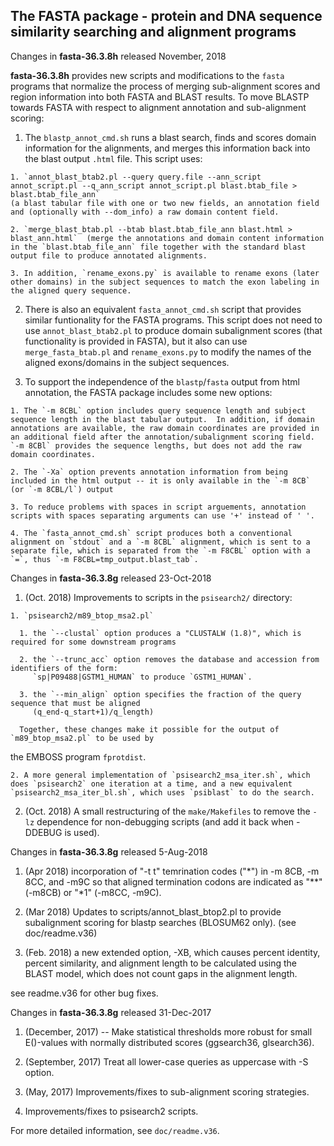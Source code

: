 
## The FASTA package - protein and DNA sequence similarity searching and alignment programs

Changes in **fasta-36.3.8h** released November, 2018

**fasta-36.3.8h** provides new scripts and modifications to the
  `fasta` programs that normalize the process of merging sub-alignment
  scores and region information into both FASTA and BLAST results.  To
  move BLASTP towards FASTA with respect to alignment annotation and
  sub-alignment scoring:

  1.  The `blastp_annot_cmd.sh` runs a blast search, finds and scores
domain information for the alignments, and merges this information
back into the blast output `.html` file.  This script uses:

    1. `annot_blast_btab2.pl --query query.file --ann_script annot_script.pl --q_ann_script annot_script.pl blast.btab_file > blast.btab_file_ann`
    (a blast tabular file with one or two new fields, an annotation field and (optionally with --dom_info) a raw domain content field.

    2. `merge_blast_btab.pl --btab blast.btab_file_ann blast.html > blast_ann.html`  (merge the annotations and domain content information in the `blast.btab_file_ann` file together with the standard blast output file to produce annotated alignments.

    3. In addition, `rename_exons.py` is available to rename exons (later other domains) in the subject sequences to match the exon labeling in the aligned query sequence.

  2. There is also an equivalent `fasta_annot_cmd.sh` script that provides similar funtionality for the FASTA programs.  This script does not need to use `annot_blast_btab2.pl` to produce domain subalignment scores (that functionality is provided in FASTA), but it also can use `merge_fasta_btab.pl` and `rename_exons.py` to modify the names of the aligned exons/domains in the subject sequences.

  3. To support the independence of the `blastp`/`fasta` output from html annotation, the FASTA package includes some new options:

    1. The `-m 8CBL` option includes query sequence length and subject sequence length in the blast tabular output.  In addition, if domain annotations are available, the raw domain coordinates are provided in an additional field after the annotation/subalignment scoring field.  `-m 8CBl` provides the sequence lengths, but does not add the raw domain coordinates.

    2. The `-Xa` option prevents annotation information from being included in the html output -- it is only available in the `-m 8CB` (or `-m 8CBL/l`) output

    3. To reduce problems with spaces in script arguements, annotation scripts with spaces separating arguments can use '+' instead of ' '.

    4. The `fasta_annot_cmd.sh` script produces both a conventional alignment on `stdout` and a `-m 8CBL` alignment, which is sent to a separate file, which is separated from the `-m F8CBL` option with a `=`, thus `-m F8CBL=tmp_output.blast_tab`.

Changes in **fasta-36.3.8g** released 23-Oct-2018

  1. (Oct. 2018) Improvements to scripts in the `psisearch2/` directory:

    1. `psisearch2/m89_btop_msa2.pl`

      1. the `--clustal` option produces a "CLUSTALW (1.8)", which is required for some downstream programs

      2. the `--trunc_acc` option removes the database and accession from identifiers of the form:
         `sp|P09488|GSTM1_HUMAN` to produce `GSTM1_HUMAN`.

      3. the `--min_align` option specifies the fraction of the query sequence that must be aligned 
         (q_end-q_start+1)/q_length)

      Together, these changes make it possible for the output of `m89_btop_msa2.pl` to be used by
the EMBOSS program `fprotdist`.

    2. A more general implementation of `psisearch2_msa_iter.sh`, which does `psisearch2` one iteration at a time, and a new equivalent `psisearch2_msa_iter_bl.sh`, which uses `psiblast` to do the search.

  2. (Oct. 2018) A small restructuring of the `make/Makefiles` to remove the `-lz` dependence for non-debugging scripts (and add it back when -DDEBUG is used).

Changes in **fasta-36.3.8g** released 5-Aug-2018

1. (Apr 2018) incorporation of "-t t" temrination codes ("*") in -m 8CB, -m 8CC, and -m9C so that aligned termination codons are indicated as "**" (-m8CB) or
"*1" (-m8CC, -m9C).

2. (Mar 2018) Updates to scripts/annot_blast_btop2.pl to provide
subalignment scoring for blastp searches (BLOSUM62 only).  (see
doc/readme.v36)

3. (Feb. 2018) a new extended option, -XB, which causes percent
identity, percent similarity, and alignment length to be calculated
using the BLAST model, which does not count gaps in the alignment
length.

see readme.v36 for other bug fixes.

Changes in **fasta-36.3.8g** released 31-Dec-2017

1. (December, 2017) -- Make statistical thresholds more robust for
   small E()-values with normally distributed scores (ggsearch36,
   glsearch36).

2. (September, 2017) Treat all lower-case queries as uppercase with -S option.

3. (May, 2017) Improvements/fixes to sub-alignment scoring strategies.

4. Improvements/fixes to psisearch2 scripts.

For more detailed information, see `doc/readme.v36`.

